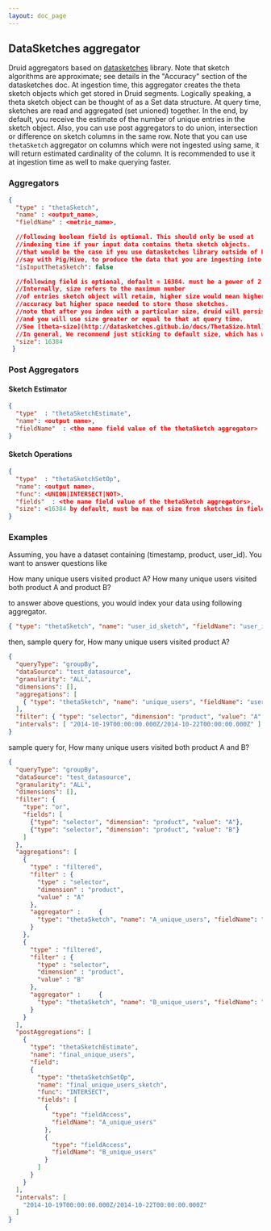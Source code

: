 ```yaml
---
layout: doc_page
---
```


## DataSketches aggregator

Druid aggregators based on [datasketches](http://datasketches.github.io/) library. Note that sketch algorithms are approximate; see details in the "Accuracy" section of the datasketches doc. 
At ingestion time, this aggregator creates the theta sketch objects which get stored in Druid segments. Logically speaking, a theta sketch object can be thought of as a Set data structure. At query time, sketches are read and aggregated (set unioned) together. In the end, by default, you receive the estimate of the number of unique entries in the sketch object. Also, you can use post aggregators to do union, intersection or difference on sketch columns in the same row. 
Note that you can use `thetaSketch` aggregator on columns which were not ingested using same, it will return estimated cardinality of the column. It is recommended to use it at ingestion time as well to make querying faster.

### Aggregators

```json
{
  "type" : "thetaSketch",
  "name" : <output_name>,
  "fieldName" : <metric_name>,

  //following boolean field is optional. This should only be used at
  //indexing time if your input data contains theta sketch objects.
  //that would be the case if you use datasketches library outside of Druid,
  //say with Pig/Hive, to produce the data that you are ingesting into Druid
  "isInputThetaSketch": false

  //following field is optional, default = 16384. must be a power of 2.
  //Internally, size refers to the maximum number
  //of entries sketch object will retain, higher size would mean higher
  //accuracy but higher space needed to store those sketches.
  //note that after you index with a particular size, druid will persist sketch in segments
  //and you will use size greater or equal to that at query time.
  //See [theta-size](http://datasketches.github.io/docs/ThetaSize.html) for details.
  //In general, We recommend just sticking to default size, which has worked well.
  "size": 16384
 }
```

### Post Aggregators

#### Sketch Estimator

```json
{
  "type"  : "thetaSketchEstimate",
  "name": <output name>,
  "fieldName"  : <the name field value of the thetaSketch aggregator>
}
```

#### Sketch Operations

```json
{
  "type"  : "thetaSketchSetOp",
  "name": <output name>,
  "func": <UNION|INTERSECT|NOT>,
  "fields"  : <the name field value of the thetaSketch aggregators>,
  "size": <16384 by default, must be max of size from sketches in fields input>
}
```

### Examples

Assuming, you have a dataset containing (timestamp, product, user_id). You want to answer questions like

How many unique users visited product A?
How many unique users visited both product A and product B?

to answer above questions, you would index your data using following aggregator.

```json
{ "type": "thetaSketch", "name": "user_id_sketch", "fieldName": "user_id" }
```

then, sample query for, How many unique users visited product A?

```json
{
  "queryType": "groupBy",
  "dataSource": "test_datasource",
  "granularity": "ALL",
  "dimensions": [],
  "aggregations": [
    { "type": "thetaSketch", "name": "unique_users", "fieldName": "user_id_sketch" }
  ],
  "filter": { "type": "selector", "dimension": "product", "value": "A" },
  "intervals": [ "2014-10-19T00:00:00.000Z/2014-10-22T00:00:00.000Z" ]
}
```

sample query for, How many unique users visited both product A and B?

```json
{
  "queryType": "groupBy",
  "dataSource": "test_datasource",
  "granularity": "ALL",
  "dimensions": [],
  "filter": {
    "type": "or",
    "fields": [
      {"type": "selector", "dimension": "product", "value": "A"},
      {"type": "selector", "dimension": "product", "value": "B"}
    ]
  },
  "aggregations": [
    {
      "type" : "filtered",
      "filter" : {
        "type" : "selector",
        "dimension" : "product",
        "value" : "A"
      },
      "aggregator" :     {
        "type": "thetaSketch", "name": "A_unique_users", "fieldName": "user_id_sketch"
      }
    },
    {
      "type" : "filtered",
      "filter" : {
        "type" : "selector",
        "dimension" : "product",
        "value" : "B"
      },
      "aggregator" :     {
        "type": "thetaSketch", "name": "B_unique_users", "fieldName": "user_id_sketch"
      }
    }
  ],
  "postAggregations": [
    {
      "type": "thetaSketchEstimate",
      "name": "final_unique_users",
      "field":
      {
        "type": "thetaSketchSetOp",
        "name": "final_unique_users_sketch",
        "func": "INTERSECT",
        "fields": [
          {
            "type": "fieldAccess",
            "fieldName": "A_unique_users"
          },
          {
            "type": "fieldAccess",
            "fieldName": "B_unique_users"
          }
        ]
      }
    }
  ],
  "intervals": [
    "2014-10-19T00:00:00.000Z/2014-10-22T00:00:00.000Z"
  ]
}
```
